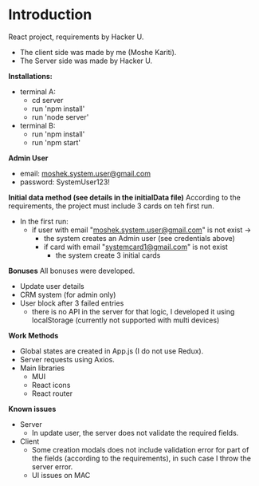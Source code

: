 # Introduction
React project, requirements by Hacker U.
- The client side was made by me (Moshe Kariti).
- The Server side was made by Hacker U.

**Installations:**
- terminal A:
  - cd server
  - run 'npm install'
  - run 'node server'
- terminal B: 
  - run 'npm install'
  - run 'npm start'

**Admin User**
- email: moshek.system.user@gmail.com
- password: SystemUser123!

**Initial data method (see details in the initialData file)**
According to the requirements, the project must include 3 cards on teh first run.
- In the first run:
  - if user with email "moshek.system.user@gmail.com" is not exist -> 
      - the system creates an Admin user (see credentials above)
    - if card with email "systemcard1@gmail.com" is not exist
      - the system create 3 initial cards

**Bonuses**
All bonuses were developed.
- Update user details
- CRM system (for admin only)
- User block after 3 failed entries
  - there is no API in the server for that logic, I developed it using localStorage (currently not supported with multi devices)

**Work Methods**
- Global states are created in App.js (I do not use Redux).
- Server requests using Axios.
- Main libraries
  - MUI
  - React icons
  - React router

**Known issues**
- Server
  - In update user, the server does not validate the required fields.
- Client
  - Some creation modals does not include validation error for part of the fields (according to the requirements), in such case I throw the server error.
  - UI issues on MAC

